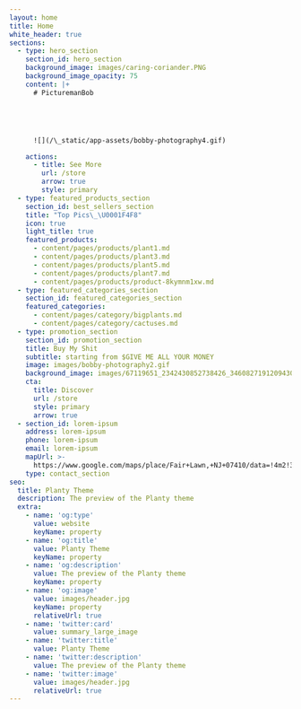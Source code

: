 ```yaml
---
layout: home
title: Home
white_header: true
sections:
  - type: hero_section
    section_id: hero_section
    background_image: images/caring-coriander.PNG
    background_image_opacity: 75
    content: |+
      # PicturemanBob





      ![](/\_static/app-assets/bobby-photography4.gif)

    actions:
      - title: See More
        url: /store
        arrow: true
        style: primary
  - type: featured_products_section
    section_id: best_sellers_section
    title: "Top Pics\_\U0001F4F8"
    icon: true
    light_title: true
    featured_products:
      - content/pages/products/plant1.md
      - content/pages/products/plant3.md
      - content/pages/products/plant5.md
      - content/pages/products/plant7.md
      - content/pages/products/product-8kymnm1xw.md
  - type: featured_categories_section
    section_id: featured_categories_section
    featured_categories:
      - content/pages/category/bigplants.md
      - content/pages/category/cactuses.md
  - type: promotion_section
    section_id: promotion_section
    title: Buy My Shit
    subtitle: starting from $GIVE ME ALL YOUR MONEY
    image: images/bobby-photography2.gif
    background_image: images/67119651_2342430852738426_3460827191209430300_n.jpg
    cta:
      title: Discover
      url: /store
      style: primary
      arrow: true
  - section_id: lorem-ipsum
    address: lorem-ipsum
    phone: lorem-ipsum
    email: lorem-ipsum
    mapUrl: >-
      https://www.google.com/maps/place/Fair+Lawn,+NJ+07410/data=!4m2!3m1!1s0x89c2fb794b3dd2ad:0xa62e9978c8bf5d71?sa=X&ved=2ahUKEwiSsJvUrIXxAhVMHM0KHXDSA78Q8gEwAHoECAQQAQ
    type: contact_section
seo:
  title: Planty Theme
  description: The preview of the Planty theme
  extra:
    - name: 'og:type'
      value: website
      keyName: property
    - name: 'og:title'
      value: Planty Theme
      keyName: property
    - name: 'og:description'
      value: The preview of the Planty theme
      keyName: property
    - name: 'og:image'
      value: images/header.jpg
      keyName: property
      relativeUrl: true
    - name: 'twitter:card'
      value: summary_large_image
    - name: 'twitter:title'
      value: Planty Theme
    - name: 'twitter:description'
      value: The preview of the Planty theme
    - name: 'twitter:image'
      value: images/header.jpg
      relativeUrl: true
---
```

